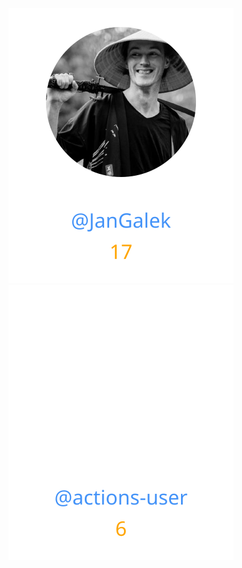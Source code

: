 
<div>
<span>
  <a href="https://github.com/JanGalek"><img src="https://raw.githubusercontent.com/jsuef/country/refs/heads/contributors-svg/.github/contributors/JanGalek.svg" alt="JanGalek" /></a>
</span>
<span>
  <a href="https://github.com/actions-user"><img src="https://raw.githubusercontent.com/jsuef/country/refs/heads/contributors-svg/.github/contributors/actions-user.svg" alt="actions-user" /></a>
</span>
</div>

